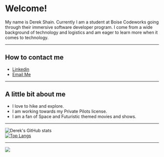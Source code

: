 # Welcome! #

My name is Derek Shain. Currently I am a student at Boise Codeworks going through their immersive software developer program. I come from a wide background of technology and logistics and am eager to learn more when it comes to technology. 

---

## How to contact me

* [Linkedin](https://www.linkedin.com/in/derekshain)
* [Email Me](mailto:derek0anthony@gmail.com)
---

## A little bit about me

 * I love to hike and explore.
 * I am working towards my Private Pilots license.
 * I am a fan of Space and Futuristic themed movies and shows. 

---

![Derek's GitHub stats](https://github-readme-stats.vercel.app/api?username=DerekShain&theme=tokyonight&show_icons=true) <br>
[![Top Langs](https://github-readme-stats.vercel.app/api/top-langs/?username=derekshain&theme=tokyonight&hide=css,html)](https://github.com/anuraghazra/github-readme-stats)
<!-- [![willianrod's wakatime stats](https://github-readme-stats.vercel.app/api/wakatime?username=derekshain)](https://github.com/anuraghazra/github-readme-stats) -->



---

![](https://komarev.com/ghpvc/?username=DerekShain)
